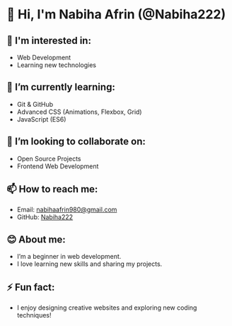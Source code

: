 # 👋 Hi, I'm Nabiha Afrin (@Nabiha222)

## 🔭 I'm interested in:
- Web Development
- Learning new technologies

## 🌱 I’m currently learning:
- Git & GitHub
- Advanced CSS (Animations, Flexbox, Grid)
- JavaScript (ES6)

## 💞️ I’m looking to collaborate on:
- Open Source Projects
- Frontend Web Development

## 📫 How to reach me:
- Email: nabihaafrin980@gmail.com
- GitHub: [Nabiha222](https://github.com/Nabiha222)

## 😊 About me:
- I’m a beginner in web development.
- I love learning new skills and sharing my projects.


## ⚡ Fun fact:
- I enjoy designing creative websites and exploring new coding techniques!

<!---
Nabiha222/Nabiha222 is a ✨ special ✨ repository because its `README.md` (this file) appears on your GitHub profile.
You can click the Preview link to take a look at your changes.
--->
